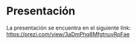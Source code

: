 # Presentación
La presentación se encuentra en el siguiente link: https://prezi.com/view/3aDmPhq8MfgtnuvRpFae